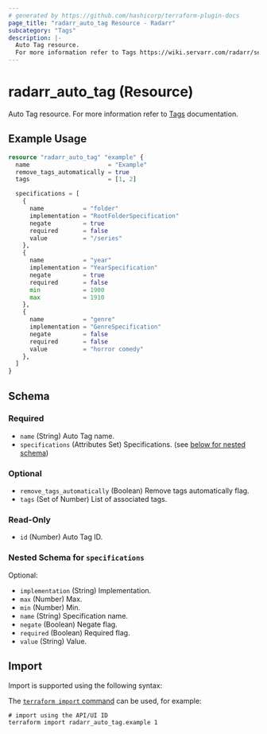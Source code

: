 ```yaml
---
# generated by https://github.com/hashicorp/terraform-plugin-docs
page_title: "radarr_auto_tag Resource - Radarr"
subcategory: "Tags"
description: |-
  Auto Tag resource.
  For more information refer to Tags https://wiki.servarr.com/radarr/settings#tags documentation.
---
```


# radarr_auto_tag (Resource)

<!-- subcategory:Tags -->
Auto Tag resource.
For more information refer to [Tags](https://wiki.servarr.com/radarr/settings#tags) documentation.

## Example Usage

```terraform
resource "radarr_auto_tag" "example" {
  name                      = "Example"
  remove_tags_automatically = true
  tags                      = [1, 2]

  specifications = [
    {
      name           = "folder"
      implementation = "RootFolderSpecification"
      negate         = true
      required       = false
      value          = "/series"
    },
    {
      name           = "year"
      implementation = "YearSpecification"
      negate         = true
      required       = false
      min            = 1900
      max            = 1910
    },
    {
      name           = "genre"
      implementation = "GenreSpecification"
      negate         = false
      required       = false
      value          = "horror comedy"
    },
  ]
}
```

<!-- schema generated by tfplugindocs -->
## Schema

### Required

- `name` (String) Auto Tag name.
- `specifications` (Attributes Set) Specifications. (see [below for nested schema](#nestedatt--specifications))

### Optional

- `remove_tags_automatically` (Boolean) Remove tags automatically flag.
- `tags` (Set of Number) List of associated tags.

### Read-Only

- `id` (Number) Auto Tag ID.

<a id="nestedatt--specifications"></a>
### Nested Schema for `specifications`

Optional:

- `implementation` (String) Implementation.
- `max` (Number) Max.
- `min` (Number) Min.
- `name` (String) Specification name.
- `negate` (Boolean) Negate flag.
- `required` (Boolean) Required flag.
- `value` (String) Value.

## Import

Import is supported using the following syntax:

The [`terraform import` command](https://developer.hashicorp.com/terraform/cli/commands/import) can be used, for example:

```shell
# import using the API/UI ID
terraform import radarr_auto_tag.example 1
```
